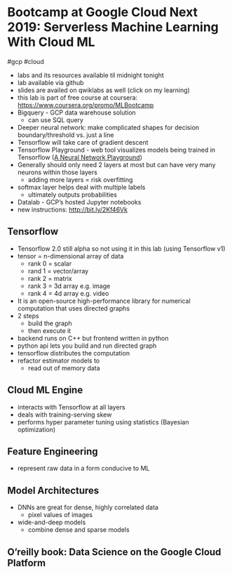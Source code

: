 # Bootcamp at Google Cloud Next 2019: Serverless Machine Learning With Cloud ML
#gcp #cloud

- labs and its resources available til midnight tonight
- lab available via github
- slides are availed on qwiklabs as well (click on my learning)
- this lab is part of free course at coursera: https://www.coursera.org/promo/MLBootcamp
- Bigquery - GCP data warehouse solution
	- can use SQL query
- Deeper neural network: make complicated shapes for decision boundary/threshold vs. just a line
- Tensorflow will take care of gradient descent
- Tensorflow Playground - web tool visualizes models being trained in Tensorflow ([A Neural Network Playground](https://playground.tensorflow.org/))
- Generally should only need 2 layers at most but can have very many neurons within those layers
	- adding more layers = risk overfitting
- softmax layer helps deal with multiple labels
	- ultimately outputs probabilities 
- Datalab - GCP’s hosted Jupyter notebooks
- new instructions: http://bit.ly/2Kf46Vk

## Tensorflow
- Tensorflow 2.0 still alpha so not using it in this lab (using Tensorflow v1)
- tensor = n-dimensional array of data
	- rank 0 = scalar
	- rand 1 = vector/array
	- rank 2 = matrix
	- rank 3 = 3d array e.g. image
	- rank 4 = 4d array e.g. video
- It is an open-source high-performance library for numerical computation that uses directed graphs
- 2 steps
	- build the graph
	- then execute it
- backend runs on C++ but frontend written in python
- python api lets you build and run directed graph
- tensorflow distributes the computation
- refactor estimator models to
	- read out of memory data

## Cloud ML Engine
- interacts with Tensorflow at all layers
- deals with training-serving skew
- performs hyper parameter tuning using statistics (Bayesian optimization)

## Feature Engineering
* represent raw data in a form conducive to ML

## Model Architectures
* DNNs are great for dense, highly correlated data
	* pixel values of images
* wide-and-deep models
	* combine dense and sparse models

## O’reilly book: Data Science on the Google Cloud Platform